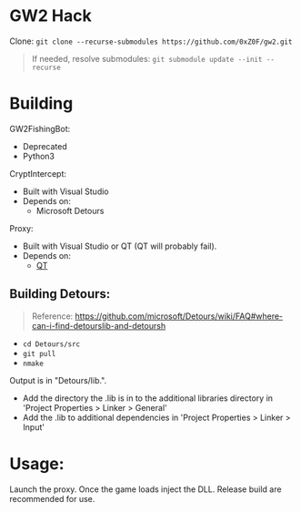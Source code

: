 # GW2 Hack

Clone: `git clone --recurse-submodules https://github.com/0xZ0F/gw2.git`

> If needed, resolve submodules: `git submodule update --init --recurse`

# Building
GW2FishingBot:
* Deprecated
* Python3

CryptIntercept:
* Built with Visual Studio
* Depends on:
  * Microsoft Detours

Proxy:
* Built with Visual Studio or QT (QT will probably fail).
* Depends on:
  * [QT](https://www.qt.io/)

## Building Detours:
> Reference: https://github.com/microsoft/Detours/wiki/FAQ#where-can-i-find-detourslib-and-detoursh

* `cd Detours/src`
* `git pull`
* `nmake`

Output is in "Detours/lib.<ARCH>".

* Add the directory the .lib is in to the additional libraries directory in 'Project Properties > Linker > General'
* Add the .lib to additional dependencies in 'Project Properties > Linker > Input'

# Usage:
Launch the proxy. Once the game loads inject the DLL. Release build are recommended for use.
